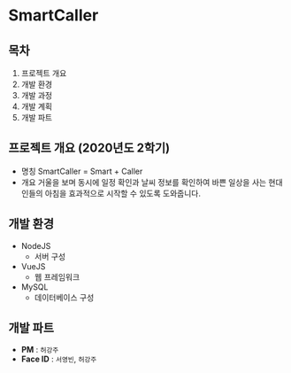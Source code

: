 # SmartCaller

## 목차
1. 프로젝트 개요
2. 개발 환경
3. 개발 과정
4. 개발 계획
5. 개발 파트

## 프로젝트 개요 (2020년도 2학기)
- 명칭
  SmartCaller = Smart + Caller
- 개요
  거울을 보며 동시에 일정 확인과 날씨 정보를 확인하여 바쁜 일상을 사는 현대인들의 아침을
  효과적으로 시작할 수 있도록 도와줍니다.
  
## 개발 환경
- NodeJS
  - 서버 구성
- VueJS
  - 웹 프레임워크
- MySQL
  - 데이터베이스 구성

## 개발 파트
- **PM** : <code>허강주</code>
- **Face ID** : <code>서영빈</code>, <code>허강주</code>

